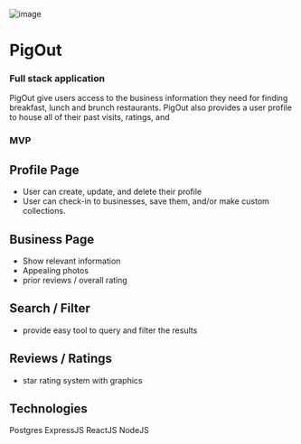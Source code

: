 ![image](https://user-images.githubusercontent.com/77175831/122682246-5a153080-d1c6-11eb-9237-9e0588a8a5dc.png)

# PigOut
### Full stack application

PigOut give users access to the business information they need for finding breakfast, lunch and brunch restaurants.
PigOut also provides a user profile to house all of their past visits, ratings, and


### MVP

## Profile Page

- User can create, update, and delete their profile
- User can check-in to businesses, save them, and/or make custom collections.

## Business Page
- Show relevant information
- Appealing photos
- prior reviews / overall rating

## Search / Filter
- provide easy tool to query and filter the results

## Reviews / Ratings
- star rating system with graphics


## Technologies
Postgres ExpressJS  ReactJS  NodeJS
